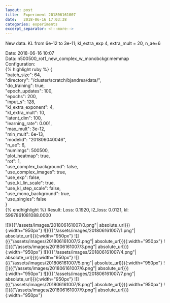 ```yaml
---
layout: post
title:  Experiment 201806161007
date:   2018-06-16 17:03:38
categories: experiments
excerpt_separator: <!--more-->
---
```

New data. KL from 6e-12 to 3e-11; kl_extra_exp 4, extra_mult = 20, n_ae=6  

 <!--more-->
Date: 2018-06-16 10:07  
Data: n500500_rot1_new_complex_w_monobckgr.memmap  
Configuration:   
{% highlight ruby %}
{  
    "batch_size": 64,   
    "directory": "/cluster/scratch/bjandrea/data/",   
    "do_training": true,   
    "epoch_updates": 100,   
    "epochs": 200,   
    "input_s": 128,   
    "kl_extra_exponent": 4,   
    "kl_extra_mult": 10,   
    "latent_dim": 100,   
    "learning_rate": 0.001,   
    "max_mult": 3e-12,   
    "min_mult": 6e-13,   
    "modelid": "201806040046",   
    "n_ae": 6,   
    "numimgs": 500500,   
    "plot_heatmap": true,   
    "rot": 1,   
    "use_complex_background": false,   
    "use_complex_images": true,   
    "use_exp": false,   
    "use_kl_lin_scale": true,   
    "use_kl_step_scale": false,   
    "use_mono_background": true,   
    "use_singles": false  
}  
{% endhighlight %}
Result: Loss: 0.1920, l2_loss: 0.0121, kl: 5997861081088.0000  

![]({{"/assets/images/201806161007/0.png"| absolute_url}}){:width="950px"}
![]({{"/assets/images/201806161007/1.png"| absolute_url}}){:width="950px"}
![]({{"/assets/images/201806161007/2.png"| absolute_url}}){:width="950px"}
![]({{"/assets/images/201806161007/3.png"| absolute_url}}){:width="950px"}
![]({{"/assets/images/201806161007/4.png"| absolute_url}}){:width="950px"}
![]({{"/assets/images/201806161007/5.png"| absolute_url}}){:width="950px"}
![]({{"/assets/images/201806161007/6.png"| absolute_url}}){:width="950px"}
![]({{"/assets/images/201806161007/7.png"| absolute_url}}){:width="950px"}
![]({{"/assets/images/201806161007/8.png"| absolute_url}}){:width="950px"}
![]({{"/assets/images/201806161007/9.png"| absolute_url}}){:width="950px"}

